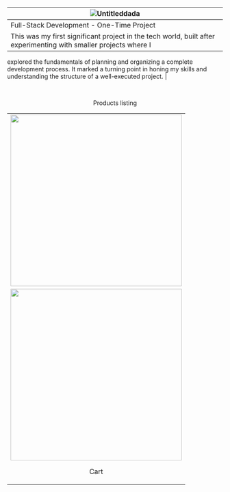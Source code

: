 | ![Untitleddada](https://github.com/user-attachments/assets/be57faac-1d4f-4aa6-80de-c3c5787a1eb2) | 
|----------------------------------------------------------------------------------------------------|
| Full-Stack Development - One-Time Project |
| This was my first significant project in the tech world, built after experimenting with smaller projects where I
 explored the fundamentals of planning and organizing a complete development process. It marked a turning
 point in honing my skills and understanding the structure of a well-executed project. |
<table align="center">
  <tr>
    <td><img src="https://github.com/user-attachments/assets/077b6e54-95e7-43a6-a58d-34ec6213bfeb" width="400" /></td><br>
    <p style="text-align:center;">Products listing</td>
  </tr>
  <tr>
    <td colspan="2">
      <img src="https://github.com/user-attachments/assets/49ef5ffc-069b-4810-a136-3272f389c235" width="400" />
      <p style="text-align:center;">Cart</p>
    </td>
  </tr>
</table>
